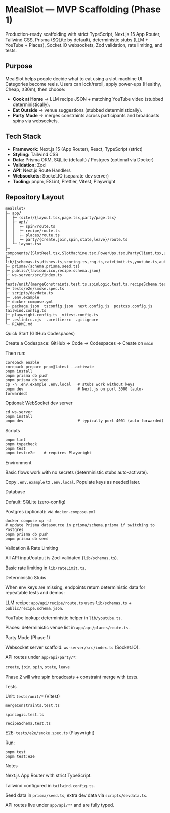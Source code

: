 # MealSlot — MVP Scaffolding (Phase 1)

Production-ready scaffolding with strict TypeScript, Next.js 15 App Router, Tailwind CSS, Prisma (SQLite by default), deterministic stubs (LLM + YouTube + Places), Socket.IO websockets, Zod validation, rate limiting, and tests.

## Purpose

MealSlot helps people decide what to eat using a slot-machine UI. Categories become reels. Users can lock/reroll, apply power-ups (Healthy, Cheap, ≤30m), then choose:

- **Cook at Home** → LLM recipe JSON + matching YouTube video (stubbed deterministically).
- **Eat Outside** → venue suggestions (stubbed deterministically).
- **Party Mode** → merges constraints across participants and broadcasts spins via websockets.

## Tech Stack

- **Framework:** Next.js 15 (App Router), React, TypeScript (strict)
- **Styling:** Tailwind CSS
- **Data:** Prisma ORM, SQLite (default) / Postgres (optional via Docker)
- **Validation:** Zod
- **API:** Next.js Route Handlers
- **Websockets:** Socket.IO (separate dev server)
- **Tooling:** pnpm, ESLint, Prettier, Vitest, Playwright

## Repository Layout

```text
mealslot/
├─ app/
│  ├─ (site)/{layout.tsx,page.tsx,party/page.tsx}
│  ├─ api/
│  │  ├─ spin/route.ts
│  │  ├─ recipe/route.ts
│  │  ├─ places/route.ts
│  │  └─ party/{create,join,spin,state,leave}/route.ts
│  └─ layout.tsx
├─ components/{SlotReel.tsx,SlotMachine.tsx,PowerUps.tsx,PartyClient.tsx,ui/*}
├─ lib/{schemas.ts,dishes.ts,scoring.ts,rng.ts,rateLimit.ts,youtube.ts,auth.ts,party.ts}
├─ prisma/{schema.prisma,seed.ts}
├─ public/{favicon.ico,recipe.schema.json}
├─ ws-server/src/index.ts
├─ tests/unit/{mergeConstraints.test.ts,spinLogic.test.ts,recipeSchema.test.ts}
├─ tests/e2e/smoke.spec.ts
├─ scripts/devdata.ts
├─ .env.example
├─ docker-compose.yml
├─ package.json  tsconfig.json  next.config.js  postcss.config.js  tailwind.config.ts
├─ playwright.config.ts  vitest.config.ts
├─ .eslintrc.cjs  .prettierrc  .gitignore
└─ README.md
```

Quick Start (GitHub Codespaces)

Create a Codespace: GitHub → Code → Codespaces → Create on `main`

Then run:
```
corepack enable
corepack prepare pnpm@latest --activate
pnpm install
pnpm prisma db push
pnpm prisma db seed
cp -n .env.example .env.local   # stubs work without keys
pnpm dev                        # Next.js on port 3000 (auto-forwarded)
```
Optional: WebSocket dev server
```
cd ws-server
pnpm install
pnpm dev                        # typically port 4001 (auto-forwarded)
```
Scripts
```
pnpm lint
pnpm typecheck
pnpm test
pnpm test:e2e    # requires Playwright
```
Environment

Basic flows work with no secrets (deterministic stubs auto-activate).

Copy `.env.example` to `.env.local`. Populate keys as needed later.

Database

Default: SQLite (zero-config)

Postgres (optional): via `docker-compose.yml`
```
docker compose up -d
# update Prisma datasource in prisma/schema.prisma if switching to Postgres
pnpm prisma db push
pnpm prisma db seed
```
Validation & Rate Limiting

All API input/output is Zod-validated (`lib/schemas.ts`).

Basic rate limiting in `lib/rateLimit.ts`.

Deterministic Stubs

When env keys are missing, endpoints return deterministic data for repeatable tests and demos:

LLM recipe: `app/api/recipe/route.ts` uses `lib/schemas.ts` + `public/recipe.schema.json`.

YouTube lookup: deterministic helper in `lib/youtube.ts`.

Places: deterministic venue list in `app/api/places/route.ts`.

Party Mode (Phase 1)

Websocket server scaffold: `ws-server/src/index.ts` (Socket.IO).

API routes under `app/api/party/*`:

`create`, `join`, `spin`, `state`, `leave`

Phase 2 will wire spin broadcasts + constraint merge with tests.

Tests

Unit: `tests/unit/*` (Vitest)

`mergeConstraints.test.ts`

`spinLogic.test.ts`

`recipeSchema.test.ts`

E2E: `tests/e2e/smoke.spec.ts` (Playwright)

Run:
```
pnpm test
pnpm test:e2e
```
Notes

Next.js App Router with strict TypeScript.

Tailwind configured in `tailwind.config.ts`.

Seed data in `prisma/seed.ts`; extra dev data via `scripts/devdata.ts`.

API routes live under `app/api/**` and are fully typed.
